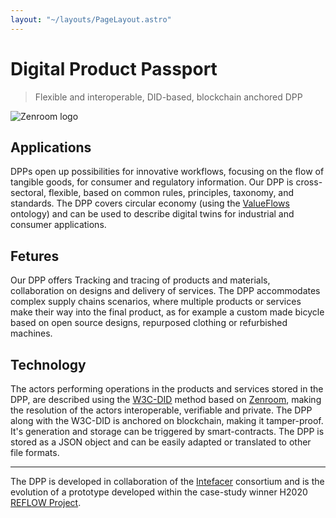 ```yaml
---
layout: "~/layouts/PageLayout.astro"
---
```

# Digital Product Passport

> Flexible and interoperable, DID-based, blockchain anchored DPP 

![Zenroom logo](https://zenroom.org/wp-content/uploads/2019/11/zenroom.png)

## Applications
DPPs open up possibilities for innovative workflows, focusing on the flow of tangible goods, for consumer and regulatory information. Our DPP is cross-sectoral, flexible, based on common rules, principles, taxonomy, and standards. The DPP covers circular economy (using the [ValueFlows](https://www.valueflo.ws/) ontology) and can be used to describe digital twins for industrial and consumer applications. 


## Fetures
Our DPP offers Tracking and tracing of products and materials, collaboration on designs and delivery of services. The DPP accommodates complex supply chains scenarios, where multiple products or services make their way into the final product, as for example a custom made bicycle based on open source designs, repurposed clothing or refurbished machines.  

## Technology
The actors performing operations in the products and services stored in the DPP, are described using the [W3C-DID](w3c-did) method based on [Zenroom](zenroom), making the resolution of the actors interoperable, verifiable and private. The DPP along with the W3C-DID is anchored on blockchain, making it tamper-proof. It's generation and storage can be triggered by smart-contracts. The DPP is stored as a JSON object and can be easily adapted or translated to other file formats.

---------

The DPP is developed in collaboration of the [Intefacer](https://www.interfacerproject.eu/) consortium and is the evolution of a prototype developed within the case-study winner H2020 [REFLOW Project](https://ec.europa.eu/research-and-innovation/en/projects/success-stories/all/six-european-cities-gear-more-circular-future).